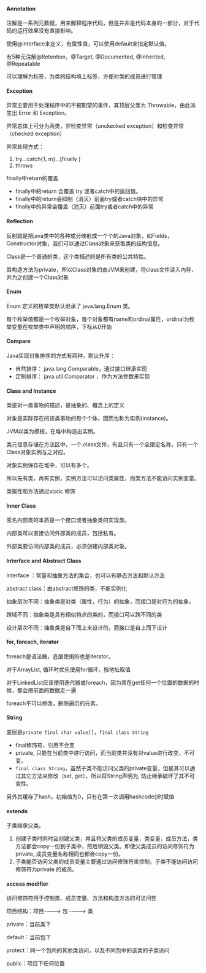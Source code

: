 #### Annotation

注解是一系列元数据，用来解释程序代码，但是并非是代码本身的一部分，对于代码的运行效果没有直接影响。

使用@interface来定义，有属性值，可以使用default来指定默认值。

有5种元注解@Retention，@Target, @Documented, @Inherited, @Repeatable  

可以理解为标签，为类的结构填上标签，方便对类的成员进行管理

#### Exception

异常主要用于处理程序中的不被期望的事件，其顶层父类为 Throwable，由此派生出 Error 和 Exception。

异常总体上可分为两类，非检查异常（unckecked exception）和检查异常（checked exception）

异常处理方式：

1. try…catch{1, m}…[finally ]
2. throws

finally中return的覆盖

- finally中的return 会覆盖 try 或者catch中的返回值。
- finally中的return会抑制（消灭）前面try或者catch块中的异常
- finally中的异常会覆盖（消灭）前面try或者catch中的异常

#### Reflection

反射就是把java类中的各种成分映射成一个个的Java对象，如Fields，Constructor对象，我们可以通过Class对象来获取类的结构信息。

Class是一个普通的类，这个类描述的是所有类的公共特性。

其构造方法为private，所以Class对象的由JVM来创建，将class文件读入内存，并为之创建一个Class对象

#### Enum

Enum 定义的枚举类默认继承了 java.lang.Enum 类。

每个枚举值都是一个枚举对象，每个对象都有name和ordinal属性，ordinal为枚举变量在枚举类中声明的顺序，下标从0开始 

#### Compare

Java实现对象排序的方式有两种，默认升序：

- 自然排序： java.lang.Comparable，通过接口继承实现
- 定制排序： java.util.Comparator ，作为方法参数来实现

#### Class and Instance

类是对一类事物的描述，是抽象的、概念上的定义

对象是实际存在的该类事物的每个个体，因而也称为实例(instance)。

JVM以类为模板，在堆中构造出实例。

类元信息存储在方法区中，一个.class文件，有且只有一个全限定名称，只有一个Class对象实例与之对应。

对象实例保存在堆中，可以有多个。

所以先有类，再有实例，实例方法可以访问类属性，而类方法不能访问实例变量。

类属性和方法通过static 修饰

#### Inner Class

匿名内部类的本质是一个接口或者抽象类的实现类。

内部类可以直接访问外部类的成员，包括私有。

外部类要访问内部类的成员，必须创建内部类对象。

#### Interface and Abstract Class

Interface ：常量和抽象方法的集合，也可以有静态方法和默认方法

abstract class：由abstract修饰的类，不能实例化

抽象层次不同：抽象类是对类（属性，行为）的抽象，而接口是对行为的抽象。

跨域不同：抽象类是具有相似特点的类的，而接口可以跨不同的类

设计层次不同：抽象类是自下而上来设计的，而接口是自上而下设计

#### for, foreach, iterator

foreach是语法糖，底层使用的也是iterator。

对于ArrayList, 循环时优先使用for循环，按地址取值

对于LinkedList应该使用迭代器或foreach，因为其在get任何一个位置的数据的时候，都会把前面的数据走一遍

foreach不可以修改，删除遍历的元素。

#### String

底层是`private final char value[]`，`final class String`

- final修饰符，引用不会变
- private, 只能在当前类中进行访问，而当前类并没有对value进行改变，不可变。
- `final class String`，虽然子类不能访问父类的private变量，但是其可以通过其它方法来修改（set, get），所以将String声明为, 防止继承破坏了其不可变性。

另外其缓存了hash，初始值为0，只有在第一次调用hashcode()时赋值

#### extends

子类继承父类。

1. 创建子类时同时会创建父类，并且将父类的成员变量，类变量，成员方法，类方法都会copy一份到子类中，然后销毁父类。即使父类成员的访问修饰符为private, 成员变量名称相同也都会copy一份。
2. 子类能否访问父类的成员变量主要通过访问修饰符来控制，子类不能访问访问修饰符为private 的成员。

#### access modifier

访问修饰符用于控制类、成员变量、方法和构造方法的可访问性 

项目结构：项目----> 包 ----> 类

private：当前类下

default：当前包下

protect：同一个包内的其他类访问，以及不同包中的该类的子类访问 

public：项目下任何位置